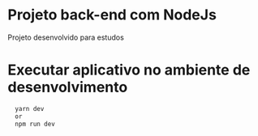 # Projeto back-end com NodeJs
Projeto desenvolvido para estudos

# Executar aplicativo no ambiente de desenvolvimento
```bash
  yarn dev
  or
  npm run dev
```